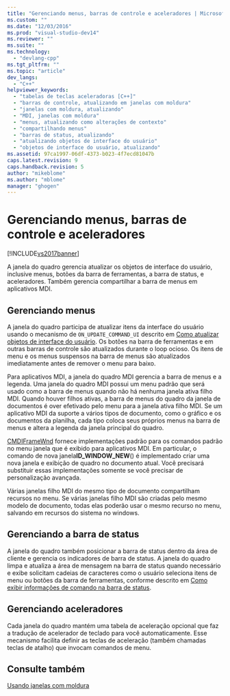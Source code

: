 ```yaml
---
title: "Gerenciando menus, barras de controle e aceleradores | Microsoft Docs"
ms.custom: ""
ms.date: "12/03/2016"
ms.prod: "visual-studio-dev14"
ms.reviewer: ""
ms.suite: ""
ms.technology: 
  - "devlang-cpp"
ms.tgt_pltfrm: ""
ms.topic: "article"
dev_langs: 
  - "C++"
helpviewer_keywords: 
  - "tabelas de teclas aceleradoras [C++]"
  - "barras de controle, atualizando em janelas com moldura"
  - "janelas com moldura, atualizando"
  - "MDI, janelas com moldura"
  - "menus, atualizando como alterações de contexto"
  - "compartilhando menus"
  - "barras de status, atualizando"
  - "atualizando objetos de interface do usuário"
  - "objetos de interface do usuário, atualizando"
ms.assetid: 97ca1997-06df-4373-b023-4f7ecd81047b
caps.latest.revision: 9
caps.handback.revision: 5
author: "mikeblome"
ms.author: "mblome"
manager: "ghogen"
---
```

# Gerenciando menus, barras de controle e aceleradores
[!INCLUDE[vs2017banner](../assembler/inline/includes/vs2017banner.md)]

A janela do quadro gerencia atualizar os objetos de interface do usuário, inclusive menus, botões da barra de ferramentas, a barra de status, e aceleradores.  Também gerencia compartilhar a barra de menus em aplicativos MDI.  
  
## Gerenciando menus  
 A janela do quadro participa de atualizar itens da interface do usuário usando o mecanismo de `ON_UPDATE_COMMAND_UI` descrito em [Como atualizar objetos de interface do usuário](../mfc/how-to-update-user-interface-objects.md).  Os botões na barra de ferramentas e em outras barras de controle são atualizados durante o loop ocioso.  Os itens de menu e os menus suspensos na barra de menus são atualizados imediatamente antes de remover o menu para baixo.  
  
 Para aplicativos MDI, a janela do quadro MDI gerencia a barra de menus e a legenda.  Uma janela do quadro MDI possui um menu padrão que será usado como a barra de menus quando não há nenhuma janela ativa filho MDI.  Quando houver filhos ativas, a barra de menus do quadro da janela de documentos é over efetivado pelo menu para a janela ativa filho MDI.  Se um aplicativo MDI da suporte a vários tipos de documento, como o gráfico e os documentos da planilha, cada tipo coloca seus próprios menus na barra de menus e altera a legenda da janela principal do quadro.  
  
 [CMDIFrameWnd](../mfc/reference/cmdiframewnd-class.md) fornece implementações padrão para os comandos padrão no menu janela que é exibido para aplicativos MDI.  Em particular, o comando de nova janela**ID\_WINDOW\_NEW**\(\) é implementado criar uma nova janela e exibição de quadro no documento atual.  Você precisará substituir essas implementações somente se você precisar de personalização avançada.  
  
 Várias janelas filho MDI do mesmo tipo de documento compartilham recursos no menu.  Se várias janelas filho MDI são criadas pelo mesmo modelo de documento, todas elas poderão usar o mesmo recurso no menu, salvando em recursos do sistema no windows.  
  
## Gerenciando a barra de status  
 A janela do quadro também posicionar a barra de status dentro da área de cliente e gerencia os indicadores de barra de status.  A janela do quadro limpa e atualiza a área de mensagem na barra de status quando necessário e exibe solicitam cadeias de caracteres como o usuário seleciona itens de menu ou botões da barra de ferramentas, conforme descrito em [Como exibir informações de comando na barra de status](../Topic/How%20to:%20Display%20Command%20Information%20in%20the%20Status%20Bar.md).  
  
## Gerenciando aceleradores  
 Cada janela do quadro mantém uma tabela de aceleração opcional que faz a tradução de acelerador de teclado para você automaticamente.  Esse mecanismo facilita definir as teclas de aceleração \(também chamadas teclas de atalho\) que invocam comandos de menu.  
  
## Consulte também  
 [Usando janelas com moldura](../Topic/Using%20Frame%20Windows.md)